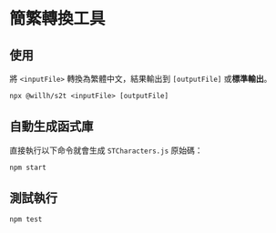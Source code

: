 # 簡繁轉換工具

## 使用

將 `<inputFile>` 轉換為繁體中文，結果輸出到 `[outputFile]` 或**標準輸出**。

```txt
npx @willh/s2t <inputFile> [outputFile]
```

## 自動生成函式庫

直接執行以下命令就會生成 `STCharacters.js` 原始碼：

```sh
npm start
```

## 測試執行

```sh
npm test
```
